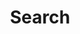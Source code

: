 ---
title: "Search"
layout: "search"
url: "/search"
menu: main
hideMeta: true
searchHidden: true
---